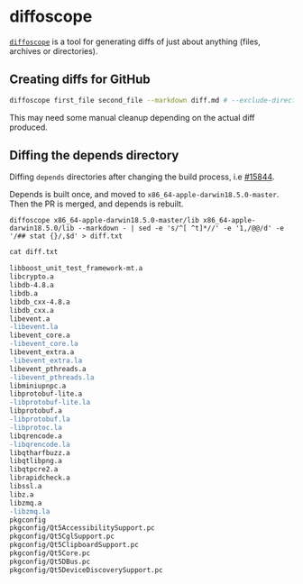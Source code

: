 # diffoscope

[`diffoscope`](https://diffoscope.org) is a tool for generating diffs of just about anything (files, archives or directories).

## Creating diffs for GitHub

```bash
diffoscope first_file second_file --markdown diff.md # --exclude-directory-metadata
```

This may need some manual cleanup depending on the actual diff produced.

## Diffing the depends directory

Diffing `depends` directories after changing the build process, i.e [#15844](https://github.com/bitcoin/bitcoin/pull/15844).

Depends is built once, and moved to `x86_64-apple-darwin18.5.0-master`. Then the PR is merged, and depends is rebuilt.

```shell
diffoscope x86_64-apple-darwin18.5.0-master/lib x86_64-apple-darwin18.5.0/lib --markdown - | sed -e 's/^[ ^t]*//' -e '1,/@@/d' -e '/## stat {}/,$d' > diff.txt
```

```diff
cat diff.txt

libboost_unit_test_framework-mt.a
libcrypto.a
libdb-4.8.a
libdb.a
libdb_cxx-4.8.a
libdb_cxx.a
libevent.a
-libevent.la
libevent_core.a
-libevent_core.la
libevent_extra.a
-libevent_extra.la
libevent_pthreads.a
-libevent_pthreads.la
libminiupnpc.a
libprotobuf-lite.a
-libprotobuf-lite.la
libprotobuf.a
-libprotobuf.la
-libprotoc.la
libqrencode.a
-libqrencode.la
libqtharfbuzz.a
libqtlibpng.a
libqtpcre2.a
librapidcheck.a
libssl.a
libz.a
libzmq.a
-libzmq.la
pkgconfig
pkgconfig/Qt5AccessibilitySupport.pc
pkgconfig/Qt5CglSupport.pc
pkgconfig/Qt5ClipboardSupport.pc
pkgconfig/Qt5Core.pc
pkgconfig/Qt5DBus.pc
pkgconfig/Qt5DeviceDiscoverySupport.pc
```
